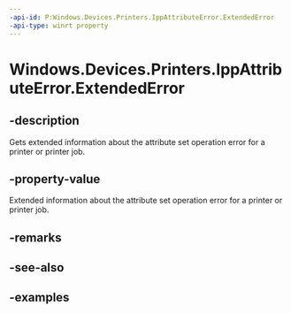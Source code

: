 ```yaml
---
-api-id: P:Windows.Devices.Printers.IppAttributeError.ExtendedError
-api-type: winrt property
---
```


# Windows.Devices.Printers.IppAttributeError.ExtendedError

<!--
public System.Exception ExtendedError { get; }
-->


## -description

Gets extended information about the attribute set operation error for a printer or printer job.

## -property-value

Extended information about the attribute set operation error for a printer or printer job.

## -remarks

## -see-also

## -examples


